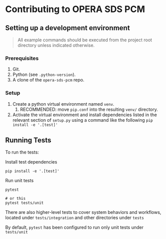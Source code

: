 # Contributing to OPERA SDS PCM

## Setting up a development environment

>All example commands should be executed from the project root directory unless indicated otherwise.

### Prerequisites

1. Git.
2. Python (see `.python-version`).
3. A clone of the `opera-sds-pcm` repo.

### Setup

1. Create a python virtual environment named `venv`.
    1. RECOMMENDED: move `pip.conf` into the resulting `venv/` directory.
2. Activate the virtual environment and install dependencies listed in the relevant section of `setup.py` using a command like the following `pip install -e '.[test]'`

## Running Tests

To run the tests:

Install test dependencies
```shell
pip install -e '.[test]'
```

Run unit tests
```shell
pytest

# or this
pytest tests/unit
```

There are also higher-level tests to cover system behaviors and workflows, located under `tests/integration` and other directories under `tests`

By default, `pytest` has been configured to run only unit tests under `tests/unit`
